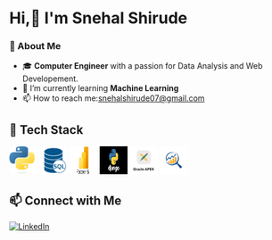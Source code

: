 # Hi,👋 I'm Snehal Shirude 

<!--
**snehalshirude/snehalshirude** is a ✨ _special_ ✨ repository because its `README.md` (this file) appears on your GitHub profile.

Here are some ideas to get you started:

- 🔭 I’m currently working on ...
- 🌱 I’m currently learning ...
- 👯 I’m looking to collaborate on ...
- 🤔 I’m looking for help with ...
- 💬 Ask me about ...
- 📫 How to reach me: ...
- 😄 Pronouns: ...
- ⚡ Fun fact: ...
-->
### 👋 About Me  
- 🎓 **Computer Engineer** with a passion for Data Analysis and Web Developement.  
- 🌱 I’m currently learning **Machine Learning**
- 📫 How to reach me:snehalshirude07@gmail.com
## 🔧 Tech Stack  
<p>
  <img src="https://github.com/snehalshirude/snehalshirude/blob/main/python.jfif" alt="Python" width="50" height="50"/>
  <img src="https://github.com/snehalshirude/snehalshirude/blob/main/sql.png" alt="SQL" width="50" height="50"/>
  <img src="https://github.com/snehalshirude/snehalshirude/blob/main/powerbi.jfif" alt="Power BI" width="50" height="50"/>
  <img src="https://github.com/snehalshirude/snehalshirude/blob/main/django.png" alt="django" width="50" height="50"/>
  <img src="https://github.com/snehalshirude/snehalshirude/blob/main/oracle%20apex.jfif" alt="Oracle APEX" width="50" height="50"/>
  <img src="https://github.com/snehalshirude/snehalshirude/blob/main/data%20analysis.png" alt="Data Analysis" width="50" height="50"/>
</p>

## 📫 Connect with Me  
[![LinkedIn](https://img.shields.io/badge/LinkedIn-0A66C2?style=for-the-badge&logo=linkedin&logoColor=white)](https://www.linkedin.com/in/snehal-shirude-5a3a6221a?utm_source=share&utm_campaign=share_via&utm_content=profile&utm_medium=android_app)  
